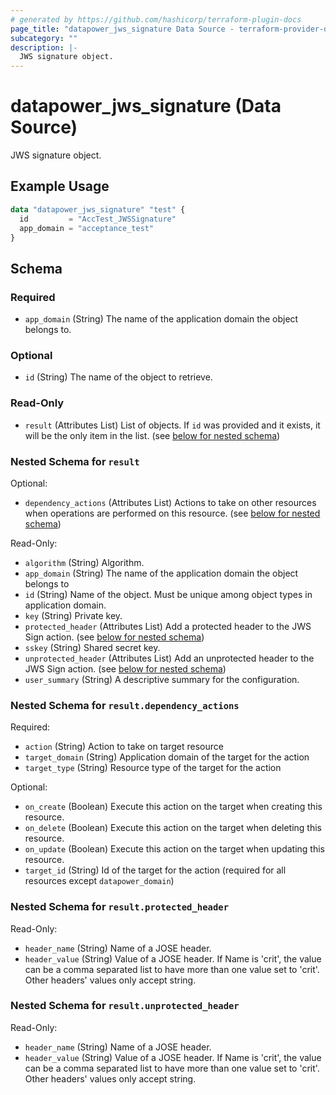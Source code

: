 ```yaml
---
# generated by https://github.com/hashicorp/terraform-plugin-docs
page_title: "datapower_jws_signature Data Source - terraform-provider-datapower"
subcategory: ""
description: |-
  JWS signature object.
---
```


# datapower_jws_signature (Data Source)

JWS signature object.

## Example Usage

```terraform
data "datapower_jws_signature" "test" {
  id         = "AccTest_JWSSignature"
  app_domain = "acceptance_test"
}
```

<!-- schema generated by tfplugindocs -->
## Schema

### Required

- `app_domain` (String) The name of the application domain the object belongs to.

### Optional

- `id` (String) The name of the object to retrieve.

### Read-Only

- `result` (Attributes List) List of objects. If `id` was provided and it exists, it will be the only item in the list. (see [below for nested schema](#nestedatt--result))

<a id="nestedatt--result"></a>
### Nested Schema for `result`

Optional:

- `dependency_actions` (Attributes List) Actions to take on other resources when operations are performed on this resource. (see [below for nested schema](#nestedatt--result--dependency_actions))

Read-Only:

- `algorithm` (String) Algorithm.
- `app_domain` (String) The name of the application domain the object belongs to
- `id` (String) Name of the object. Must be unique among object types in application domain.
- `key` (String) Private key.
- `protected_header` (Attributes List) Add a protected header to the JWS Sign action. (see [below for nested schema](#nestedatt--result--protected_header))
- `sskey` (String) Shared secret key.
- `unprotected_header` (Attributes List) Add an unprotected header to the JWS Sign action. (see [below for nested schema](#nestedatt--result--unprotected_header))
- `user_summary` (String) A descriptive summary for the configuration.

<a id="nestedatt--result--dependency_actions"></a>
### Nested Schema for `result.dependency_actions`

Required:

- `action` (String) Action to take on target resource
- `target_domain` (String) Application domain of the target for the action
- `target_type` (String) Resource type of the target for the action

Optional:

- `on_create` (Boolean) Execute this action on the target when creating this resource.
- `on_delete` (Boolean) Execute this action on the target when deleting this resource.
- `on_update` (Boolean) Execute this action on the target when updating this resource.
- `target_id` (String) Id of the target for the action (required for all resources except `datapower_domain`)


<a id="nestedatt--result--protected_header"></a>
### Nested Schema for `result.protected_header`

Read-Only:

- `header_name` (String) Name of a JOSE header.
- `header_value` (String) Value of a JOSE header. If Name is 'crit', the value can be a comma separated list to have more than one value set to 'crit'. Other headers' values only accept string.


<a id="nestedatt--result--unprotected_header"></a>
### Nested Schema for `result.unprotected_header`

Read-Only:

- `header_name` (String) Name of a JOSE header.
- `header_value` (String) Value of a JOSE header. If Name is 'crit', the value can be a comma separated list to have more than one value set to 'crit'. Other headers' values only accept string.
